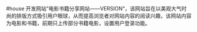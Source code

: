 #house
开发网站”电影书籍分享网站——VERSION“，该网站旨在以美观大气时尚的排版方式吸引用户眼球，从而提高浏览者对网站内容的阅读兴趣，该网站内容为电影和书籍，前期只上传部分书籍电影，设置用户登录功能。

